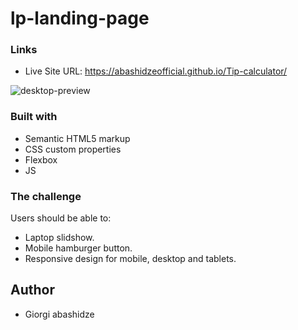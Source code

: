 # lp-landing-page


### Links

- Live Site URL: https://abashidzeofficial.github.io/Tip-calculator/
 
![desktop-preview](https://user-images.githubusercontent.com/114133338/214028629-efd9c8de-37e7-4e7d-8716-2482e031ca49.jpg)


### Built with
- Semantic HTML5 markup 
- CSS custom properties
- Flexbox
- JS

### The challenge

Users should be able to:

- Laptop slidshow.
- Mobile hamburger button.
- Responsive design for mobile, desktop and tablets.

## Author

- Giorgi abashidze
